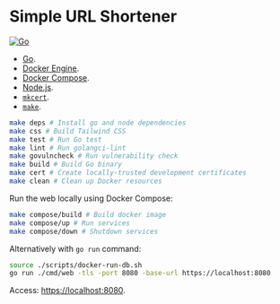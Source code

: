 # Simple URL Shortener

[![Go](https://github.com/vancanhuit/url-shortener-web/actions/workflows/go.yaml/badge.svg)](https://github.com/vancanhuit/url-shortener-web/actions/workflows/go.yaml)

- [Go](https://go.dev).
- [Docker Engine](https://docs.docker.com/engine/install/).
- [Docker Compose](https://docs.docker.com/compose/).
- [Node.js](https://nodejs.org/).
- [`mkcert`](https://github.com/FiloSottile/mkcert).
- [`make`](https://makefiletutorial.com/).

```bash
make deps # Install go and node dependencies
make css # Build Tailwind CSS
make test # Run Go test
make lint # Run golangci-lint
make govulncheck # Run vulnerability check
make build # Build Go binary
make cert # Create locally-trusted development certificates
make clean # Clean up Docker resources
```

Run the web locally using Docker Compose:
```bash
make compose/build # Build docker image
make compose/up # Run services
make compose/down # Shutdown services
```

Alternatively with `go run` command:
```bash
source ./scripts/docker-run-db.sh
go run ./cmd/web -tls -port 8080 -base-url https://localhost:8080
```

Access: [https://localhost:8080](https://localhost:8080).
